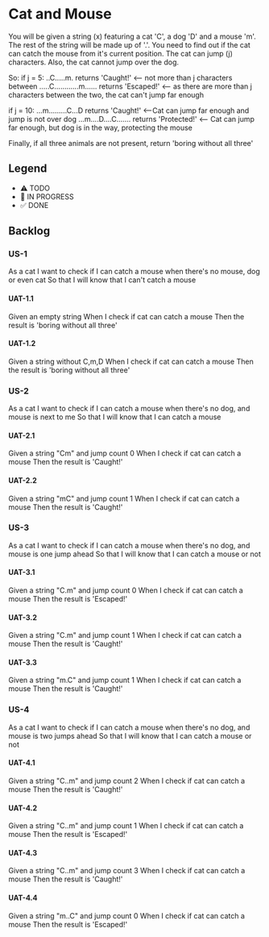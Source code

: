 # Cat and Mouse

You will be given a string (x) featuring a cat 'C', a dog 'D' and a mouse 'm'. The rest of the string will be made up of '.'.
You need to find out if the cat can catch the mouse from it's current position. The cat can jump (j) characters.
Also, the cat cannot jump over the dog.

So:
if j = 5:
..C.....m. returns 'Caught!' <-- not more than j characters between
.....C............m...... returns 'Escaped!' <-- as there are more than j characters between the two, the cat can't jump far enough

if j = 10:
...m.........C...D returns 'Caught!' <--Cat can jump far enough and jump is not over dog
...m....D....C....... returns 'Protected!' <-- Cat can jump far enough, but dog is in the way, protecting the mouse

Finally, if all three animals are not present, return 'boring without all three'

## Legend
- ⚠ TODO
- 🚧 IN PROGRESS
- ✅ DONE

## Backlog

### US-1
As a cat
I want to check if I can catch a mouse when there's no mouse, dog or even cat
So that I will know that I can't catch a mouse

#### UAT-1.1
Given an empty string
When I check if cat can catch a mouse
Then the result is 'boring without all three'

#### UAT-1.2
Given a string without C,m,D
When I check if cat can catch a mouse
Then the result is 'boring without all three'

### US-2
As a cat
I want to check if I can catch a mouse when there's no dog, and mouse is next to me
So that I will know that I can catch a mouse

#### UAT-2.1
Given a string "Cm" and jump count 0
When I check if cat can catch a mouse
Then the result is 'Caught!'

#### UAT-2.2
Given a string "mC" and jump count 1
When I check if cat can catch a mouse
Then the result is 'Caught!'

### US-3
As a cat
I want to check if I can catch a mouse when there's no dog, and mouse is one jump ahead
So that I will know that I can catch a mouse or not

#### UAT-3.1
Given a string "C.m" and jump count 0
When I check if cat can catch a mouse
Then the result is 'Escaped!'

#### UAT-3.2
Given a string "C.m" and jump count 1
When I check if cat can catch a mouse
Then the result is 'Caught!'

#### UAT-3.3
Given a string "m.C" and jump count 1
When I check if cat can catch a mouse
Then the result is 'Caught!'

### US-4
As a cat
I want to check if I can catch a mouse when there's no dog, and mouse is two jumps ahead
So that I will know that I can catch a mouse or not

#### UAT-4.1
Given a string "C..m" and jump count 2
When I check if cat can catch a mouse
Then the result is 'Caught!'

#### UAT-4.2
Given a string "C..m" and jump count 1
When I check if cat can catch a mouse
Then the result is 'Escaped!'

#### UAT-4.3
Given a string "C..m" and jump count 3
When I check if cat can catch a mouse
Then the result is 'Caught!'

#### UAT-4.4
Given a string "m..C" and jump count 0
When I check if cat can catch a mouse
Then the result is 'Escaped!'